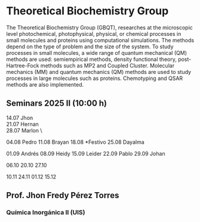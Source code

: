 # Theoretical Biochemistry Group 

The Theoretical Biochemistry Group (GBQT), researches at the microscopic level photochemical, photophysical, physical, or chemical processes in small molecules and proteins using computational simulations. The methods depend on the type of problem and the size of the system. To study processes in small molecules, a wide range of quantum mechanical (QM) methods are used: semiempirical methods, density functional theory, post-Hartree-Fock methods such as MP2 and Coupled Cluster. Molecular mechanics (MM) and quantum mechanics (QM) methods are used to study processes in large molecules such as proteins. Chemotyping and QSAR methods are also implemented.

## Seminars 2025 II (10:00 h)
  14.07   Jhon <br/>
  21.07   Hernan \
  28.07   Marlon \

  04.08   Pedro 
  11.08   Brayan
  18.08   *Festivo
  25.08   Dayalma

  01.09   Andrés
  08.09   Heidy
  15.09   Leider
  22.09   Pablo
  29.09   Johan

  06.10
  20.10
  27.10

  10.11
  24.11
  01.12
  15.12

## Prof. Jhon Fredy Pérez Torres
### Química Inorgánica II (UIS)
